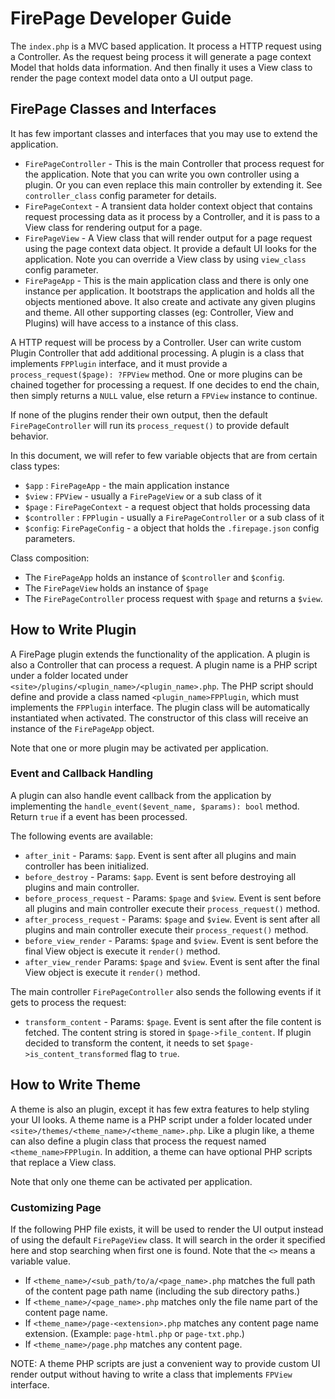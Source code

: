 # FirePage Developer Guide

The `index.php` is a MVC based application. It process a HTTP request using a Controller. As the request being process
it will generate a page context Model that holds data information. And then finally it uses a View class to render
the page context model data onto a UI output page.

## FirePage Classes and Interfaces

It has few important classes and interfaces that you may use to extend the application.

* `FirePageController` - This is the main Controller that process request for the application. Note that you can
  write you own controller using a plugin. Or you can even replace this main controller by extending it. See
  `controller_class` config parameter for details.
* `FirePageContext` - A transient data holder context object that contains request processing data as it process by
   a Controller, and it is pass to a View class for rendering output for a page.
* `FirePageView` - A View class that will render output for a page request using the page context data object. It
  provide a default UI looks for the application. Note you can override a View class by using `view_class` config 
  parameter.
* `FirePageApp` - This is the main application class and there is only one instance per application.
  It bootstraps the application and holds all the objects mentioned above. It also create and activate any 
  given plugins and theme. All other supporting classes (eg: Controller, View and Plugins) will have access 
  to a instance of this class.
  
A HTTP request will be process by a Controller. User can write custom Plugin Controller that add additional
processing. A plugin is a class that implements `FPPlugin` interface, and it must provide a 
`process_request($page): ?FPView` method. One or more plugins can be chained together for processing a request. 
If one decides to end the chain, then simply returns a `NULL` value, else return a `FPView` instance to continue.

If none of the plugins render their own output, then the default `FirePageController` will run its 
`process_request()` to provide default behavior.

In this document, we will refer to few variable objects that are from certain class types:

* `$app` : `FirePageApp` - the main application instance
* `$view` : `FPView` - usually a `FirePageView` or a sub class of it
* `$page` : `FirePageContext` - a request object that holds processing data
* `$controller` : `FPPlugin` - usually a `FirePageController` or a sub class of it
* `$config`: `FirePageConfig` - a object that holds the `.firepage.json` config parameters.

Class composition:

* The `FirePageApp` holds an instance of `$controller` and `$config`.
* The `FirePageView` holds an instance of `$page`
* The `FirePageController` process request with `$page` and returns a `$view`.

## How to Write Plugin

A FirePage plugin extends the functionality of the application. A plugin is also a Controller that can process
a request. A plugin name is a PHP script under a folder located under `<site>/plugins/<plugin_name>/<plugin_name>.php`. 
The PHP script should define and provide a class named `<plugin_name>FPPlugin`, which must implements the `FPPlugin` 
interface. The plugin class will be automatically instantiated when activated. The constructor of this class will 
receive an instance of the `FirePageApp` object.

Note that one or more plugin may be activated per application.

### Event and Callback Handling

A plugin can also handle event callback from the application by implementing the 
`handle_event($event_name, $params): bool` method. Return `true` if a event has been processed.

The following events are available:

* `after_init` - Params: `$app`. 
  Event is sent after all plugins and main controller has been initialized.
* `before_destroy` - Params: `$app`. 
  Event is sent before destroying all plugins and main controller.
* `before_process_request` - Params: `$page` and `$view`. 
  Event is sent before all plugins and main controller execute their `process_request()` method.
* `after_process_request` - Params: `$page` and `$view`. 
  Event is sent after all plugins and main controller execute their `process_request()` method.
* `before_view_render` - Params: `$page` and `$view`. 
  Event is sent before the final View object is execute it `render()` method.
* `after_view_render` Params: `$page` and `$view`. 
  Event is sent after the final View object is execute it `render()` method.

The main controller `FirePageController` also sends the following events if it gets to process the request:

* `transform_content` - Params: `$page`.
  Event is sent after the file content is fetched. The content string is stored in `$page->file_content`. 
  If plugin decided to transform the content, it needs to set `$page->is_content_transformed` flag to `true`.

## How to Write Theme

A theme is also an plugin, except it has few extra features to help styling your UI looks. A theme name is a PHP 
script under a folder located under `<site>/themes/<theme_name>/<theme_name>.php`. Like a plugin like, a theme 
can also define a plugin class that process the request named `<theme_name>FPPlugin`. In addition, a theme can
have optional PHP scripts that replace a View class.

Note that only one theme can be activated per application.

### Customizing Page

If the following PHP file exists, it will be used to render the UI output instead of using the default 
`FirePageView` class. It will search in the order it specified here and stop searching when first one is found.
Note that the `<>` means a variable value.

* If `<theme_name>/<sub_path/to/a/<page_name>.php` matches the full path of the content page path name (including the
  sub directory paths.)
* If `<theme_name>/<page_name>.php` matches only the file name part of the content page name.
* If `<theme_name>/page-<extension>.php` matches any content page name extension. (Example: `page-html.php` or 
  `page-txt.php`.)
* If `<theme_name>/page.php` matches any content page.

NOTE: A theme PHP scripts are just a convenient way to provide custom UI render output without having to write a
class that implements `FPView` interface.
